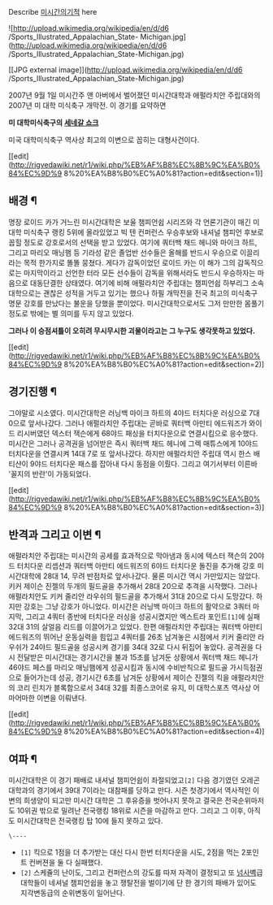 Describe [미시간의기적](%EB%AF%B8%EC%8B%9C%EA%B0%84%EC%9D%98%20%EA%B8%B0%EC%A0%81.md) here

![http://upload.wikimedia.org/wikipedia/en/d/d6
/Sports_Illustrated_Appalachian_State-
Michigan.jpg](http://upload.wikimedia.org/wikipedia/en/d/d6
/Sports_Illustrated_Appalachian_State-Michigan.jpg)

[[JPG external image]](http://upload.wikimedia.org/wikipedia/en/d/d6
/Sports_Illustrated_Appalachian_State-Michigan.jpg)

2007년 9월 1일 미시간주 앤 아버에서 벌어졌던 미시간대학과 애펄라치안 주립대와의 2007년 미 대학 미식축구 개막전. 이 경기를
요약하면

**미 대학미식축구의 [세네갈 쇼크](%EC%84%B8%EB%84%A4%EA%B0%88%20%EC%87%BC%ED%81%AC.md)**

미국 대학미식축구 역사상 최고의 이변으로 꼽히는 대형사건이다.

[[edit](http://rigvedawiki.net/r1/wiki.php/%EB%AF%B8%EC%8B%9C%EA%B0%84%EC%9D%9
8%20%EA%B8%B0%EC%A0%81?action=edit&section=1)]

## 배경 ¶

명장 로이드 카가 거느린 미시간대학은 보울 챔피언쉽 시리즈와 각 언론기관이 매긴 미 대학 미식축구 랭킹 5위에 올라있었고 빅 텐 컨퍼런스
우승후보와 내셔널 챔피언 후보로 꼽힐 정도로 강호로서의 선택을 받고 있었다. 여기에 쿼터백 채드 헤니와 마이크 하트, 그리고 마리오 매닝햄
등 기라성 같은 졸업반 선수들은 올해를 반드시 우승으로 이끌리라는 목적 한가지로 똘똘 뭉쳤다. 게다가 감독이었던 로이드 카는 이 해가 그의
감독직으로는 마지막이라고 선언한 터라 모든 선수들이 감독을 위해서라도 반드시 우승하자는 마음으로 대동단결한 상태였다. 여기에 비해 애펄라치안
주립대는 챔피언쉽 하부리그 소속 대학으로는 괜찮은 성적을 거두고 있기는 했으나 하필 개막전을 전국 최고의 미식축구 명문 강호를 만났다는
불운을 당했을 뿐이었다. 미시간대학으로서도 그저 만만한 몸풀기 정도로 밖에는 별 의미를 두지 않고 있었다.

  

**그러나 이 승점셔틀이 오히려 무시무시한 괴물이라고는 그 누구도 생각못하고 있었다.**

  
  

[[edit](http://rigvedawiki.net/r1/wiki.php/%EB%AF%B8%EC%8B%9C%EA%B0%84%EC%9D%9
8%20%EA%B8%B0%EC%A0%81?action=edit&section=2)]

## 경기진행 ¶

그야말로 시소였다. 미시간대학은 러닝백 마이크 하트의 4야드 터치다운 러싱으로 7대 0으로 앞서나갔다. 그러나 애펄라치안 주립대는 곧바로
쿼터백 아만티 에드워즈가 와이드 리시버였던 덱스터 잭슨에게 68야드 패싱을 터치다운으로 연결시킴으로 응수했다. 미시간은 그러나 공격권을
넘어받은 즉시 쿼터백 채드 헤니에 그렉 매튜스에게 10야드 터치다운을 연결시켜 14대 7로 또 앞서나갔다. 하지만 애펄라치안 주립대 역시
한스 배티샨이 9야드 터치다운 패스를 잡아내 다시 동점을 이뤘다. 그리고 여기서부터 이른바 '꼴지의 반란'이 가동되었다.

  
  

[[edit](http://rigvedawiki.net/r1/wiki.php/%EB%AF%B8%EC%8B%9C%EA%B0%84%EC%9D%9
8%20%EA%B8%B0%EC%A0%81?action=edit&section=3)]

## 반격과 그리고 이변 ¶

애펄라치안 주립대는 미시간의 공세를 효과적으로 막아냄과 동시에 텍스터 잭슨의 20야드 터치다운 리셉션과 쿼터백 아만티 에드워즈의 6야드
터치다운 돌진을 추가해 강호 미시간대학에 28대 14, 무려 반점차로 앞서나갔다. 물론 미시간 역시 가만있지는 않았다. 키커 제이슨 진젤의
두개의 필드골을 추가해서 28대 20으로 추격을 시작했다. 그러나 애펄라치안도 키커 줄리안 라우쉬의 필드골을 추가해서 31대 20으로 다시
도망갔다. 하지만 강호는 그냥 강호가 아니었다. 미시간은 러닝백 마이크 하트의 활약으로 3쿼터 마지막, 그리고 4쿼터 종반에 터치다운 러싱을
성공시켰지만 엑스트라 포인트`[1]`에 실패 32대 31의 살얼음 리드를 이끌어가고 있었다. 한편 애펄라치안 주립대는 쿼터백 아만티
에드워즈의 뛰어난 운동실력을 힘입고 4쿼터를 26초 남겨놓은 시점에서 키커 줄리안 라우쉬가 24야드 필드골을 성공시켜 경기를 34대 32로
다시 뒤집어 놓았다. 공격권을 다시 전달받은 미시간대는 경기시간을 불과 15초를 남겨둔 상황에서 쿼터백 채드 헤니가 46야드 페스를 마리오
매닝햄에게 성공시킴과 동시에 수비반칙으로 필드골 가시득점권으로 들어가는데 성공, 경기시간 6초를 남겨둔 상황에서 제이슨 진젤의 킥을
애펄라치안의 코리 린치가 블록함으로서 34대 32를 최종스코어로 유지, 미 대학스포츠 역사상 어마어마한 이변을 이뤄낸다.

  

[[edit](http://rigvedawiki.net/r1/wiki.php/%EB%AF%B8%EC%8B%9C%EA%B0%84%EC%9D%9
8%20%EA%B8%B0%EC%A0%81?action=edit&section=4)]

## 여파 ¶

미시간대학은 이 경기 패배로 내셔널 챔피언쉽이 좌절되었고`[2]` 다음 경기였던 오레곤대학과의 경기에서 39대 7이라는 대참패를 당하고
만다. 시즌 첫경기에서 역사적인 이변의 희생양이 되고만 미시간 대학은 그 후유증을 벗어나지 못하고 결국은 전국순위마저도 10위권 밖으로
밀려난 전국랭킹 18위로 시즌을 마감하고 만다. 그리고 그 이후, 아직도 미시간대학은 전국랭킹 탑 10에 들지 못하고 있다.

`\----`

  * `[1]` 킥으로 1점을 더 추가받는 대신 다시 한번 터치다운을 시도, 2점을 먹는 2포인트 컨버젼을 둘 다 실패했다.
  * `[2]` 스케쥴의 난이도, 그리고 컨퍼런스의 강도를 따져 자격이 결정되고 또 [넘사벽](%EB%84%98%EC%82%AC%EB%B2%BD.md)급 대학들이 네셔널 챔피언쉽을 놓고 쟁탈전을 벌이기에 단 한 경기의 패배가 있어도 지각변동급의 순위변동이 일어난다.

